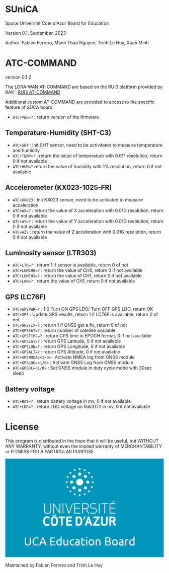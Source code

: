 # SUniCA
Space Université Côte d'Azur Board for Education

Version 0.1, September, 2023

Author: Fabien Ferrero, Manh Thao Nguyen, Trinh Le Huy, Xuan Minh

# ATC-COMMAND
version 0.1.2

The LORA-WAN AT-COMMAND are based on the RUI3 platform provided by RAK : [RUI3 AT-COMMAND](https://docs.rakwireless.com/RUI3/Serial-Operating-Modes/AT-Command-Manual/#content)

Additional custom AT-COMMAND are provided to access to the specific feature of SUCA board.

- ```ATC+VER=?``` : return version of the firmware

## Temperature-Humidity (SHT-C3)
- ```ATC+SHT``` : Init SHT sensor, need to be activitated to measure temperature and humidity
- ```ATC+TEMP=?``` : return the value of temperature with 0.01° resolution, return 0 if not available
- ```ATC+HUM=?``` return the value of humidity with 1% resolution, return 0 if not available

## Accelerometer (KX023-1025-FR)
- ```ATC+KX023``` : Init KX023 sensor, need to be activated to measure acceleration
- ```ATC+AX=?``` : return the value of X acceleration with 0.01G resolution, return 0 if not available
- ```ATC+AY=?``` : return the value of Y acceleration with 0.01G resolution, return 0 if not available
- ```ATC+AZ?``` : return the value of Z acceleration with 0.01G resolution, return 0 if not available

## Luminosity sensor (LTR303)
- ```ATC+LTR=?``` : return 1 if sensor is available, return 0 of not
- ```ATC+LUMCH0=?``` : return the value of CH0, return 0 if not available
- ```ATC+LUMCH1=?``` : return the value of CH1, return 0 if not available
- ```ATC+LUM=?``` : return the value of CH1, return 0 if not available

## GPS (LC76F)
- ```ATC+GPSPWR=?``` : 1:0 Turn ON GPS LDO/ Turn OFF GPS LDO, return OK
- ```ATC+GPS``` : Update GPS results, return 1 if LC76F is available, return 0 of not
- ```ATC+GPSFIX=?``` : return 1 if GNSS get a fix, return 0 of not
- ```ATC+GPSSAT=?``` : return number of satellite available
- ```ATC+GPSTIME=?``` : return GPS time in EPOCH format, 0 if not available
- ```ATC+GPSLAT=?``` : return GPS Latitude, 0 if not available
- ```ATC+GPSLON=?``` : return GPS Longitude, 0 if not available
- ```ATC+GPSALT=?``` : return GPS Altitude, 0 if not available
- ```ATC+GPSNMEA=<1/0>``` : Activate NMEA log from GNSS module
- ```ATC+GPSLOG=<1/0>``` : Activate GNSS Log from GNSS module
- ```ATC+GPSDC=<1/0>``` : Set GNSS module in duty cycle mode with 30sec sleep
## Battery voltage
- ```ATC+BAT=?``` : return battery voltage in mv, 0 if not available
- ```ATC+LDO=?``` : return LDO voltage on Rak3172 in mv, 0 if not available


# License


This program is distributed in the hope that it will be useful, but WITHOUT ANY WARRANTY; without even the implied warranty of MERCHANTABILITY or FITNESS FOR A PARTICULAR PURPOSE.

<img src="https://github.com/FabienFerrero/UCA21/blob/main/Doc/Pictures/UCA_logo.png">

Maintained by Fabien Ferrero and Trinh Le Huy
